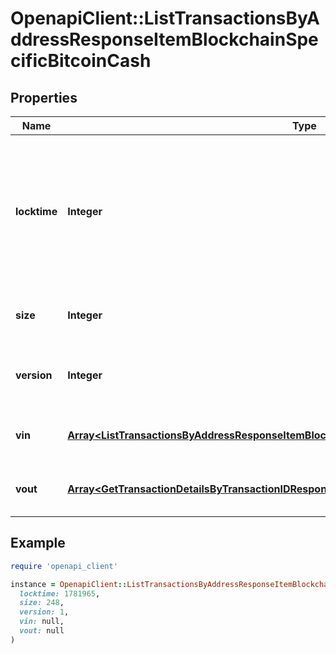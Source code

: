 # OpenapiClient::ListTransactionsByAddressResponseItemBlockchainSpecificBitcoinCash

## Properties

| Name | Type | Description | Notes |
| ---- | ---- | ----------- | ----- |
| **locktime** | **Integer** | Represents the locktime on the transaction on the specific blockchain, i.e. the blockheight at which the transaction is valid. |  |
| **size** | **Integer** | Represents the total size of this transaction. |  |
| **version** | **Integer** | Represents the transaction&#39;s version number. |  |
| **vin** | [**Array&lt;ListTransactionsByAddressResponseItemBlockchainSpecificBitcoinCashVin&gt;**](ListTransactionsByAddressResponseItemBlockchainSpecificBitcoinCashVin.md) | Represents the transaction inputs. |  |
| **vout** | [**Array&lt;GetTransactionDetailsByTransactionIDResponseItemBlockchainSpecificBitcoinCashVout&gt;**](GetTransactionDetailsByTransactionIDResponseItemBlockchainSpecificBitcoinCashVout.md) | Represents the transaction outputs. |  |

## Example

```ruby
require 'openapi_client'

instance = OpenapiClient::ListTransactionsByAddressResponseItemBlockchainSpecificBitcoinCash.new(
  locktime: 1781965,
  size: 248,
  version: 1,
  vin: null,
  vout: null
)
```

